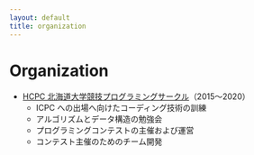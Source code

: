 ```yaml
---
layout: default
title: organization
---
```


# Organization
- [HCPC 北海道大学競技プログラミングサークル](https://hcpc-hokudai.github.io/)（2015〜2020）
    - ICPC への出場へ向けたコーディング技術の訓練
    - アルゴリズムとデータ構造の勉強会
    - プログラミングコンテストの主催および運営
    - コンテスト主催のためのチーム開発
